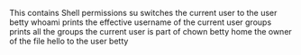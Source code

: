 This contains Shell permissions
su switches the current user to the user betty
whoami prints the effective username of the current user
groups prints all the groups the current user is part of
chown betty home the owner of the file hello to the user betty
